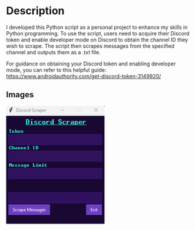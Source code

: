 # Description 
I developed this Python script as a personal project to enhance my skills in Python programming. To use the script, users need to acquire their Discord token and enable developer mode on Discord to obtain the channel ID they wish to scrape. The script then scrapes messages from the specified channel and outputs them as a .txt file.

For guidance on obtaining your Discord token and enabling developer mode, you can refer to this helpful guide: 
https://www.androidauthority.com/get-discord-token-3149920/

## Images
![screenshot](Images/discordscraper.png)
